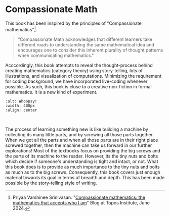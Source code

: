 # Compassionate Math

This book has been inspired by the principles of "Compassionate mathematics"[^1].

> “Compassionate Math acknowledges that different learners take different roads to understanding the same mathematical idea and encourages one to consider this inherent plurality of thought patterns when communicating mathematics.”

Acccordingly, this book attempts to reveal the thought-process behind creating mathematics (category theory) using story-telling, lots of illustrations, and visualization of computations. Minimizing the requirement for coding background, we have incorporated live-coding whenever possible. As such, this book is close to a creative non-fiction in formal mathematics. It is a new kind of experiment.

```{image} assets/Intro/machinery.png
:alt: Whoopsy!
:width: 400px
:align: center
```
</br>

The process of learning something new is like building a machine by collecting its many little parts, and by screwing all those parts together. When we got all the parts and when all those parts are in their right place screwed together, then the machine can take us forward in our further explorations! Most of the textbooks focus on providing the big screws and the parts of its machine to the reader. However, its the tiny nuts and bolts which decide if someone's understanding is tight and intact, or not. What this book does is to provide as much importance to the tiny nuts and bolts as much as to the big screws. Consequently, this book covers just enough material towards its goal in terms of breadth and depth. This has been made possible by the story-telling style of writing. 

[^1]: Priyaa Varshinee Srinivasan. "[Compassionate mathematics: the mathematics that accepts who I am](https://topos.site/blog/2024-06-10-compassionate-mathematics/)" Blog at Topos Institute, June 2024. 
